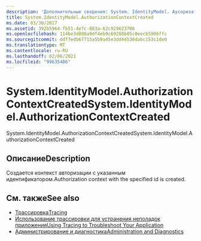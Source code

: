 ```yaml
---
description: 'Дополнительные сведения: System. IdentityModel. Аусоризатионконтексткреатед'
title: System.IdentityModel.AuthorizationContextCreated
ms.date: 03/30/2017
ms.assetid: 392b5964-fb51-4e7c-883a-62c929623706
ms.openlocfilehash: 114be3d808a9df4eb9c69288b85c0eecb5906ffc
ms.sourcegitcommit: ddf7edb67715a5b9a45e3dd44536dabc153c1de0
ms.translationtype: MT
ms.contentlocale: ru-RU
ms.lasthandoff: 02/06/2021
ms.locfileid: "99635406"
---
```

# <a name="systemidentitymodelauthorizationcontextcreated"></a><span data-ttu-id="0b286-103">System.IdentityModel.AuthorizationContextCreated</span><span class="sxs-lookup"><span data-stu-id="0b286-103">System.IdentityModel.AuthorizationContextCreated</span></span>

<span data-ttu-id="0b286-104">System.IdentityModel.AuthorizationContextCreated</span><span class="sxs-lookup"><span data-stu-id="0b286-104">System.IdentityModel.AuthorizationContextCreated</span></span>  
  
## <a name="description"></a><span data-ttu-id="0b286-105">Описание</span><span class="sxs-lookup"><span data-stu-id="0b286-105">Description</span></span>  

 <span data-ttu-id="0b286-106">Создается контекст авторизации с указанным идентификатором.</span><span class="sxs-lookup"><span data-stu-id="0b286-106">Authorization context with the specified id is created.</span></span>  
  
## <a name="see-also"></a><span data-ttu-id="0b286-107">См. также</span><span class="sxs-lookup"><span data-stu-id="0b286-107">See also</span></span>

- [<span data-ttu-id="0b286-108">Трассировка</span><span class="sxs-lookup"><span data-stu-id="0b286-108">Tracing</span></span>](index.md)
- [<span data-ttu-id="0b286-109">Использование трассировки для устранения неполадок приложения</span><span class="sxs-lookup"><span data-stu-id="0b286-109">Using Tracing to Troubleshoot Your Application</span></span>](using-tracing-to-troubleshoot-your-application.md)
- [<span data-ttu-id="0b286-110">Администрирование и диагностика</span><span class="sxs-lookup"><span data-stu-id="0b286-110">Administration and Diagnostics</span></span>](../index.md)
